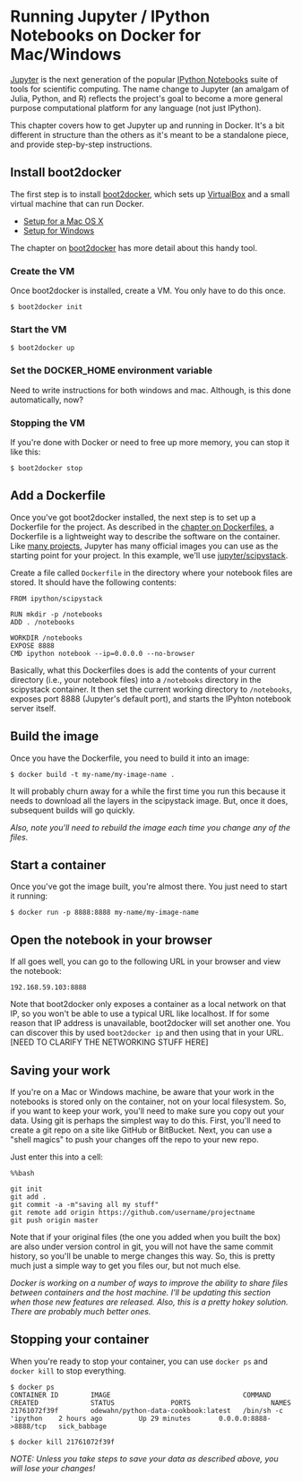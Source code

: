 # Running Jupyter / IPython Notebooks on Docker for Mac/Windows

[Jupyter](http://jupyter.org/) is the next generation of the popular [IPython Notebooks](http://ipython.org/) suite of tools for scientific computing.  The name change to Jupyter (an amalgam of Julia, Python, and R) reflects the project's goal to become a more general purpose computational platform for any language (not just IPython). 

This chapter covers how to get Jupyter up and running in Docker.  It's a bit different in structure than the others as it's meant to be a standalone piece, and provide step-by-step instructions.  


## Install boot2docker

The first step is to install [boot2docker](https://github.com/boot2docker/boot2docker), which sets up [VirtualBox](https://www.virtualbox.org/) and a small virtual machine that can run Docker.

* [Setup for a Mac OS X](https://docs.docker.com/installation/mac/)
* [Setup for Windows](https://docs.docker.com/installation/windows/)

The chapter on [boot2docker](boot2docker.html) has more detail about this handy tool.

### Create the VM

Once boot2docker is installed, create a VM.  You only have to do this once.

```
$ boot2docker init
```

### Start the VM

```
$ boot2docker up
```

### Set the DOCKER\_HOME environment variable

Need to write instructions for both windows and mac.  Although, is this done automatically, now?

### Stopping the VM

If you're done with Docker or need to free up more memory, you can stop it like this:

```
$ boot2docker stop
```

## Add a Dockerfile

Once you've got boot2docker installed, the next step is to set up a Dockerfile for the project.  As described in the [chapter on Dockerfiles](building-images-with-dockerfiles.html), a Dockerfile is a lightweight way to describe the software on the container.  Like [many projects](https://registry.hub.docker.com/repos/stackbrew/), Jupyter has many official images you can use as the starting point for your project.  In this example, we'll use [jupyter/scipystack](https://registry.hub.docker.com/u/ipython/scipystack/).

Create a file called `Dockerfile` in the directory where your notebook files are stored.  It should have the following contents:

```
FROM ipython/scipystack

RUN mkdir -p /notebooks
ADD . /notebooks

WORKDIR /notebooks
EXPOSE 8888
CMD ipython notebook --ip=0.0.0.0 --no-browser
```

Basically, what this Dockerfiles does is add the contents of your current directory (i.e., your notebook files) into a `/notebooks` directory in the scipystack container.  It then set the current working directory to `/notebooks`, exposes port 8888 (Jupyter's default port), and starts the IPyhton notebook server itself.


## Build the image

Once you have the Dockerfile, you need to build it into an image:

```
$ docker build -t my-name/my-image-name .
```

It will probably churn away for a while the first time you run this because it needs to download all the layers in the scipystack image.  But, once it does, subsequent builds will go quickly.  

*Also, note you'll need to rebuild the image each time you change any of the files.*

## Start a container

Once you've got the image built, you're almost there.  You just need to start it running:

```
$ docker run -p 8888:8888 my-name/my-image-name
```

## Open the notebook in your browser

If all goes well, you can go to the following URL in your browser and view the notebook:

```
192.168.59.103:8888
```

Note that boot2docker only exposes a container as a local network on that IP, so you won't be able to use a typical URL like localhost. If for some reason that IP address is unavailable, boot2docker will set another one.  You can discover this by used `boot2docker ip` and then using that in your URL.  [NEED TO CLARIFY THE NETWORKING STUFF HERE]

##  Saving your work

If you're on a Mac or Windows machine, be aware that your work in the notebooks is stored only on the container, not on your local filesystem.  So, if you want to keep your work, you'll need to make sure you copy out your data.  Using git is perhaps the simplest way to do this.  First, you'll need to create a git repo on a site like GitHub or BitBucket.  Next, you can use a "shell magics" to push your changes off the repo to your new repo.

Just enter this into a cell:

```
%%bash

git init
git add .
git commit -a -m"saving all my stuff"
git remote add origin https://github.com/username/projectname
git push origin master
```

Note that if your original files (the one you added when you built the box) are also under version control in git, you will not have the same commit history, so you'll be unable to merge changes this way.  So, this is pretty much just a simple way to get you files our, but not much else.

*Docker is working on a number of ways to improve the ability to share files between containers and the host machine.  I'll be updating this section when those new features are released.  Also, this is a pretty hokey solution.  There are probably much better ones.*

## Stopping your container

When you're ready to stop your container, you can use `docker ps` and `docker kill` to stop everything.

```
$ docker ps
CONTAINER ID        IMAGE                                 COMMAND                CREATED             STATUS              PORTS                    NAMES
21761072f39f        odewahn/python-data-cookbook:latest   /bin/sh -c 'ipython    2 hours ago         Up 29 minutes       0.0.0.0:8888->8888/tcp   sick_babbage        

$ docker kill 21761072f39f
```

*NOTE: Unless you take steps to save your data as described above, you will lose your changes!*





